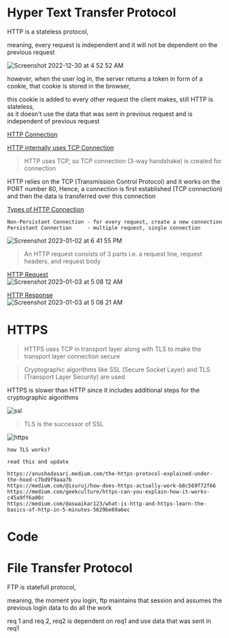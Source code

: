 # Hyper Text Transfer Protocol

HTTP is a stateless protocol,   

meaning, every request is independent and it will not be dependent on the previous request 

![Screenshot 2022-12-30 at 4 52 52 AM](https://user-images.githubusercontent.com/16437905/210020424-98b1419d-6a7d-4527-b06f-59fd3ac54afd.png)

however, when the user log in, the server returns a token in form of a cookie, that cookie is stored in the browser,    

this cookie is added to every other request the client makes, still HTTP is stateless,    
as it doesn't use the data that was sent in previous request and is independent of previous request    

<ins>HTTP Connection</ins>   

[HTTP internally uses TCP Connection](https://github.com/sushilsridhar/cs-fundamentals/blob/main/cn/TCP.md)

> HTTP uses TCP, so TCP connection (3-way handshake) is created for connection

HTTP relies on the TCP (Transmission Control Protocol) and it works on the PORT number 80, Hence, a connection is first established (TCP connection) and then the data is transferred over this connection


<ins>Types of HTTP Connection</ins>     
```
Non-Persistant Connection - for every request, create a new connection      
Persistant Connection     - multiple request, single connection 
```

![Screenshot 2023-01-02 at 6 41 55 PM](https://user-images.githubusercontent.com/16437905/210235992-a48856ca-40e2-4036-8b95-f3a947415de9.png)

> An HTTP request consists of 3 parts i.e. a request line, request headers, and request body

<ins>HTTP Request</ins>   
![Screenshot 2023-01-03 at 5 08 12 AM](https://user-images.githubusercontent.com/16437905/210285140-625c7164-aa21-4dbb-8dcf-87893283b71c.png)

<ins>HTTP Response</ins>   
![Screenshot 2023-01-03 at 5 08 21 AM](https://user-images.githubusercontent.com/16437905/210285143-4aede94e-2830-4de7-8f1d-1e67db468086.png)

# HTTPS  
> HTTPS uses TCP in transport layer along with TLS to make the transport layer connection secure        

> Cryptographic algorithms like SSL (Secure Socket Layer) and TLS (Transport Layer Security) are used   

HTTPS is slower than HTTP since it includes additional steps for the cryptographic algorithms

![ssl](https://user-images.githubusercontent.com/16437905/210364726-94a43147-7367-4c94-a0de-e61bcb53b84f.png)

> TLS is the successor of SSL   

![https](https://user-images.githubusercontent.com/16437905/210365140-cba5eaa7-57ed-46d4-96c9-78e4aa921b0f.png)


```
how TLS works?

read this and update

https://anushadasari.medium.com/the-https-protocol-explained-under-the-hood-c7bd9f9aaa7b
https://medium.com/@isuruj/how-does-https-actually-work-b8c569f72f66
https://medium.com/geekculture/https-can-you-explain-how-it-works-c45a9ff6a00c
https://medium.com/@aswaikar123/what-is-http-and-https-learn-the-basics-of-http-in-5-minutes-5629be69a6ec

```

# Code

# File Transfer Protocol 

FTP is statefull protocol,        

meaning, the moment you login, ftp maintains that session and assumes the previous login data to do all the work    

req 1 and req 2, req2 is dependent on req1 and use data that was sent in req1   

